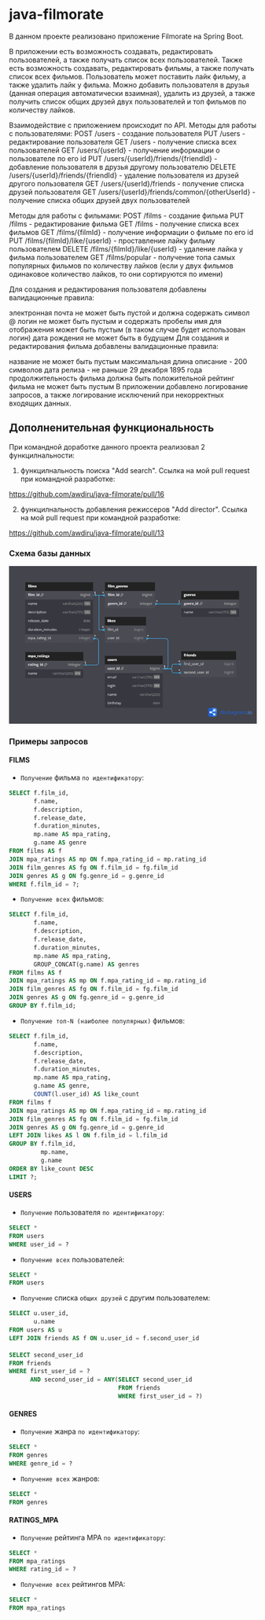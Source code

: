 # java-filmorate
В данном проекте реализовано приложение Filmorate на Spring Boot.

В приложении есть возможность создавать, редактировать пользователей, а также получать список всех пользователей. Также есть возможность создавать, редактировать фильмы, а также получать список всех фильмов. Пользователь может поставить лайк фильму, а также удалить лайк у фильма. Можно добавить пользователя в друзья (данная операция автоматически взаимная), удалить из друзей, а также получить список общих друзей двух пользователей и топ фильмов по количеству лайков.

Взаимодействие с приложением происходит по API.
Методы для работы с пользователями:
POST /users - создание пользователя
PUT /users - редактирование пользователя
GET /users - получение списка всех пользователей
GET /users/{userId} - получение информации о пользователе по его id
PUT /users/{userId}/friends/{friendId} - добавление пользователя в друзья другому пользователю
DELETE /users/{userId}/friends/{friendId} - удаление пользователя из друзей другого пользователя
GET /users/{userId}/friends - получение списка друзей пользователя
GET /users/{userId}/friends/common/{otherUserId} - получение списка общих друзей двух пользователей

Методы для работы с фильмами:
POST /films - создание фильма
PUT /films - редактирование фильма
GET /films - получение списка всех фильмов
GET /films/{filmId} - получение информации о фильме по его id
PUT /films/{filmId}/like/{userId} - проставление лайку фильму пользователем
DELETE /films/{filmId}/like/{userId} - удаление лайка у фильма пользователем
GET /films/popular - получение топа самых популярных фильмов по количеству лайков (если у двух фильмов одинаковое количество лайков, то они сортируются по имени)

Для создания и редактирования пользователя добавлены валидационные правила:

электронная почта не может быть пустой и должна содержать символ @
логин не может быть пустым и содержать пробелы
имя для отображения может быть пустым (в таком случае будет использован логин)
дата рождения не может быть в будущем
Для создания и редактирования фильма добавлены валидационные правила:

название не может быть пустым
максимальная длина описание - 200 символов
дата релиза - не раньше 29 декабря 1895 года
продолжительность фильма должна быть положительной
рейтинг фильма не может быть пустым
В приложении добавлено логирование запросов, а также логирование исключений при некорректных входящих данных.

## Дополненительная функциональность
При командной доработке данного проекта реализовал 2 функцилнальности:
1. функцилнальность поиска "Add search". Ссылка на мой pull request при командной разработке:
   
https://github.com/awdiru/java-filmorate/pull/16

2. функцилнальность добавления режиссеров "Add director". Ссылка на мой pull request при командной разработке:

https://github.com/awdiru/java-filmorate/pull/13


### Схема базы данных
![](https://github.com/KyJIesH/java-filmorate/blob/main/src/main/resources/schema.png?raw=true)

### Примеры запросов
#### FILMS
* `Получение` фильма `по идентификатору`:
```SQL
SELECT f.film_id,
       f.name,
       f.description,
       f.release_date,
       f.duration_minutes,
       mp.name AS mpa_rating,
       g.name AS genre
FROM films AS f
JOIN mpa_ratings AS mp ON f.mpa_rating_id = mp.rating_id
JOIN film_genres AS fg ON f.film_id = fg.film_id
JOIN genres AS g ON fg.genre_id = g.genre_id  
WHERE f.film_id = ?;
```   

* `Получение всех` фильмов:

```SQL
SELECT f.film_id,
       f.name,
       f.description,
       f.release_date,
       f.duration_minutes,
       mp.name AS mpa_rating,
       GROUP_CONCAT(g.name) AS genres
FROM films AS f
JOIN mpa_ratings AS mp ON f.mpa_rating_id = mp.rating_id
JOIN film_genres AS fg ON f.film_id = fg.film_id
JOIN genres AS g ON fg.genre_id = g.genre_id
GROUP BY f.film_id;
```

* `Получение топ-N (наиболее популярных)` фильмов:
```SQL
SELECT f.film_id,
       f.name,
       f.description,
       f.release_date,
       f.duration_minutes,
       mp.name AS mpa_rating,
       g.name AS genre,
       COUNT(l.user_id) AS like_count
FROM films f
JOIN mpa_ratings AS mp ON f.mpa_rating_id = mp.rating_id
JOIN film_genres AS fg ON f.film_id = fg.film_id
JOIN genres AS g ON fg.genre_id = g.genre_id
LEFT JOIN likes AS l ON f.film_id = l.film_id
GROUP BY f.film_id,
         mp.name,
         g.name
ORDER BY like_count DESC
LIMIT ?;
```

#### USERS
* `Получение` пользователя `по идентификатору`:

```SQL
SELECT *
FROM users
WHERE user_id = ?
```   

* `Получение всех` пользователей:

```SQL
SELECT *
FROM users
``` 

* `Получение` списка `общих друзей` с другим пользователем:

```SQL
SELECT u.user_id,
       u.name  
FROM users AS u
LEFT JOIN friends AS f ON u.user_id = f.second_user_id

SELECT second_user_id
FROM friends 
WHERE first_user_id = ? 
      AND second_user_id = ANY(SELECT second_user_id 
                               FROM friends 
                               WHERE first_user_id = ?)
``` 

#### GENRES
* `Получение` жанра `по идентификатору`:

```SQL
SELECT *
FROM genres
WHERE genre_id = ?
``` 

* `Получение всех` жанров:

```SQL
SELECT *
FROM genres
```   
#### RATINGS_MPA
* `Получение` рейтинга MPA `по идентификатору`:

```SQL
SELECT *
FROM mpa_ratings
WHERE rating_id = ?
``` 

* `Получение всех` рейтингов MPA:

```SQL
SELECT *
FROM mpa_ratings
```   
